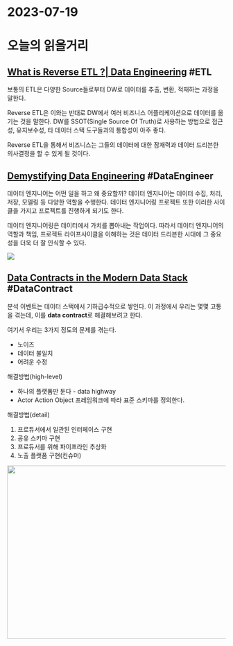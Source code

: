 # 2023-07-19

# 오늘의 읽을거리

## [What is Reverse ETL ?| Data Engineering](https://arslanali4343.medium.com/what-is-reverse-etl-data-engineering-65e952731945) #ETL

보통의 ETL은 다양한 Source들로부터 DW로 데이터를 추출, 변환, 적재하는 과정을 말한다.

Reverse ETL은 이와는 반대로 DW에서 여러 비즈니스 어플리케이션으로 데이터를 옮기는 것을 말한다. DW를 SSOT(Single Source Of Truth)로 사용하는 방법으로 접근성, 유지보수성, 타 데이터 스택 도구들과의 통합성이 아주 좋다.

Reverse ETL을 통해서 비즈니스는 그들의 데이터에 대한 잠재력과 데이터 드리븐한 의사결정을 할 수 있게 될 것이다.

## [Demystifying Data Engineering](https://blog.det.life/demystifying-data-engineering-b00670d08522) #DataEngineer

데이터 엔지니어는 어떤 일을 하고 왜 중요할까? 데이터 엔지니어는 데이터 수집, 처리, 저장, 모델링 등 다양한 역할을 수행한다. 데이터 엔지니어링 프로젝트 또한 이러한 사이클을 가지고 프로젝트를 진행하게 되기도 한다.

데이터 엔지니어링은 데이터에서 가치를 뽑아내는 작업이다. 따라서 데이터 엔지니어의 역할과 책임, 프로젝트 라이프사이클을 이해하는 것은 데이터 드리븐한 시대에 그 중요성을 더욱 더 잘 인식할 수 있다.

<img src="https://miro.medium.com/v2/resize:fit:1200/format:webp/0*s9G9mgFKDAl1K--P.png"/>

## [Data Contracts in the Modern Data Stack](https://medium.com/whatnot-engineering/data-contracts-in-the-modern-data-stack-d42cb2442dbd) #DataContract

분석 이벤트는 데이터 스택에서 기하급수적으로 쌓인다. 이 과정에서 우리는 몇몇 고통을 겪는데, 이를 **data contract**로 해결해보려고 한다.

여기서 우리는 3가지 정도의 문제를 겪는다.
- 노이즈
- 데이터 불일치
- 어려운 수정

해결방법(high-level)
- 하나의 플랫폼만 둔다 - data highway
- Actor Action Object 프레임워크에 따라 표준 스키마를 정의한다.

해결방법(detail)
1. 프로듀서에서 일관된 인터페이스 구현
2. 공유 스키마 구현
3. 프로듀서를 위해 파이프라인 추상화
4. 노출 플랫폼 구현(컨슈머)

<img src="https://miro.medium.com/v2/resize:fit:1400/format:webp/1*XpeLp-rzsuPfKL92t6Feaw.png" width="700" height="400"/>